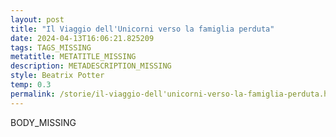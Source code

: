 ```yaml
---
layout: post
title: "Il Viaggio dell'Unicorni verso la famiglia perduta"
date: 2024-04-13T16:06:21.825209
tags: TAGS_MISSING
metatitle: METATITLE_MISSING
description: METADESCRIPTION_MISSING
style: Beatrix Potter
temp: 0.3
permalink: /storie/il-viaggio-dell'unicorni-verso-la-famiglia-perduta.html
---
```

BODY\_MISSING

        